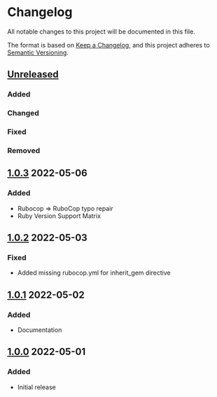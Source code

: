 # Changelog
All notable changes to this project will be documented in this file.

The format is based on [Keep a Changelog](https://keepachangelog.com/en/1.0.0/),
and this project adheres to [Semantic Versioning](https://semver.org/spec/v2.0.0.html).

## [Unreleased]
### Added

### Changed

### Fixed

### Removed

## [1.0.3] 2022-05-06
### Added
* Rubocop => RuboCop typo repair
* Ruby Version Support Matrix

## [1.0.2] 2022-05-03
### Fixed
* Added missing rubocop.yml for inherit_gem directive

## [1.0.1] 2022-05-02
### Added
* Documentation

## [1.0.0] 2022-05-01
### Added
* Initial release

[Unreleased]: https://github.com/rubocop-lts/rubocop-ruby2_4/compare/v1.0.3...HEAD
[1.0.3]: https://github.com/rubocop-lts/rubocop-ruby2_4/compare/v1.0.2...v1.0.3
[1.0.2]: https://github.com/rubocop-lts/rubocop-ruby2_4/compare/v1.0.1...v1.0.2
[1.0.1]: https://github.com/rubocop-lts/rubocop-ruby2_4/compare/v1.0.0...v1.0.1
[1.0.0]: https://github.com/rubocop-lts/rubocop-ruby2_4/compare/69576e0c1884ab3c773394b5f30a9ebafe11a2a7...v1.0.0
